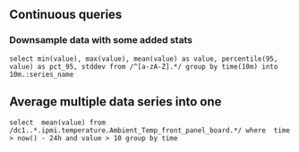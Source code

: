 

## Continuous queries

### Downsample data with some added stats

    select min(value), max(value), mean(value) as value, percentile(95, value) as pct_95, stddev from /^[a-zA-Z].*/ group by time(10m) into 10m.:series_name

## Average multiple data series into one

    select  mean(value) from /dc1..*.ipmi.temperature.Ambient_Temp_front_panel_board.*/ where  time > now() - 24h and value > 10 group by time
